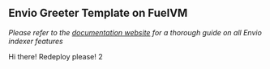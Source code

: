 ## Envio Greeter Template on FuelVM

_Please refer to the [documentation website](https://docs.envio.dev) for a thorough guide on all Envio indexer features_

Hi there! Redeploy please! 2
